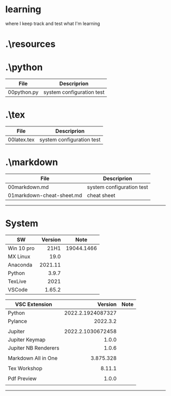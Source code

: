 # learning
where I keep track and test what I'm learning

# .\resources

# .\python
|File| Descriprion|
|---|---|
| 00python.py | system configuration test |

# .\tex
|File| Descriprion|
|---|---|
| 00latex.tex | system configuration test |

# .\markdown
|File| Descriprion|
|---|---|
| 00markdown.md | system configuration test|
| 01markdown-cheat-sheet.md| cheat sheet|

---

# System
|SW| Version| Note |
|---|---:|---|
| Win 10 pro | 21H1|19044.1466|
| MX Linux | 19.0||
| Anaconda |2021.11||
| Python |3.9.7||
| TexLive |2021||
| VSCode | 1.65.2 ||


|VSC Extension| Version| Note |
|---|---:|---|
|Python|2022.2.1924087327||
|Pylance|2022.3.2||
||||
|Jupiter|2022.2.1030672458||
|Jupiter Keymap|1.0.0||
|Jupiter NB Renderers|1.0.6||
||||
|Markdown All in One|3.875.328||
||||
|Tex Workshop|8.11.1||
||||
|Pdf Preview|1.0.0||
||||


---

